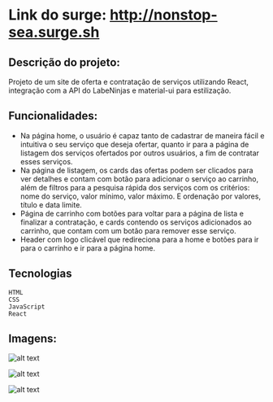 # Link do surge: http://nonstop-sea.surge.sh

## Descrição do projeto: 
Projeto de um site de oferta e contratação de serviços utilizando React, integração com a API do LabeNinjas e material-ui para estilização.

## Funcionalidades:
- Na página home, o usuário é capaz tanto de cadastrar de maneira fácil e intuitiva o seu serviço que deseja ofertar, quanto ir para a página de listagem dos serviços ofertados por outros usuários, a fim de contratar esses serviços.
- Na página de listagem, os cards das ofertas podem ser clicados para ver detalhes e contam com botão para adicionar o serviço ao carrinho, além de filtros para a pesquisa rápida dos serviços com os critérios: nome do serviço, valor mínimo, valor máximo. E ordenação por valores, título e data limite.
- Página de carrinho com botões para voltar para a página de lista e finalizar a contratação, e cards contendo os serviços adicionados ao carrinho, que contam com um botão para remover esse serviço.
- Header com logo clicável que redireciona para a home e botões para ir para o carrinho e ir para a página home.

## Tecnologias

    HTML
    CSS
    JavaScript
    React


## Imagens:
![alt text](https://i.postimg.cc/cJTyS7DX/labe1.png)

![alt text](https://i.postimg.cc/BvhSgGGS/labe2.png)

![alt text](https://i.postimg.cc/6QTJB2DK/labe4.png)
